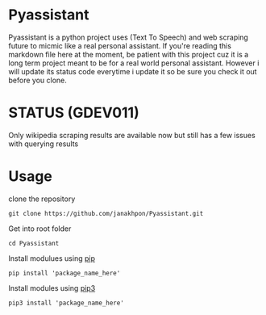# Pyassistant
  Pyassistant is a python project uses (Text To Speech) and web scraping future to micmic like a real personal assistant. If you're reading this markdown file here at the moment, be patient with this project cuz it is a long term project meant to be for a real world personal assistant. However i will update its status code everytime i update it so be sure you check it out before you clone.


# STATUS (GDEV011)
  Only wikipedia scraping results are available now but still has a few issues with querying results




# Usage

clone the repository

    git clone https://github.com/janakhpon/Pyassistant.git

Get into root folder

    cd Pyassistant

Install modulues using [pip](https://www.npmjs.com/)

    pip install 'package_name_here'

Install modules using [pip3](https://yarnpkg.com/en/)

    pip3 install 'package_name_here'



```

